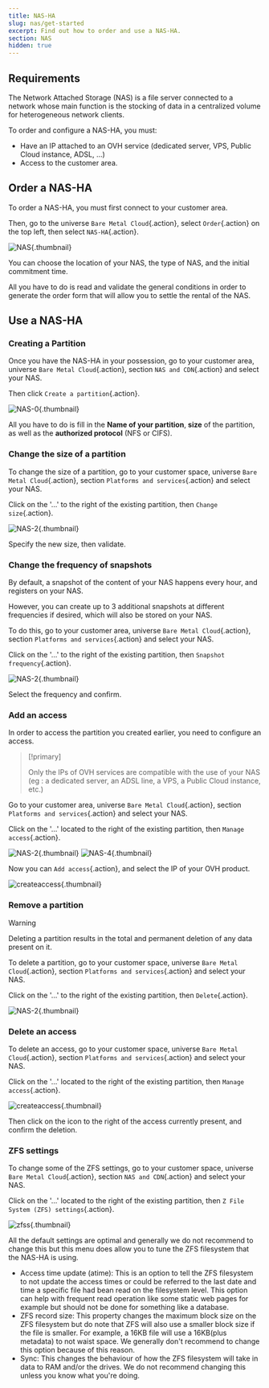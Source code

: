 ```yaml
---
title: NAS-HA
slug: nas/get-started
excerpt: Find out how to order and use a NAS-HA.
section: NAS
hidden: true
---
```



## Requirements
The Network Attached Storage (NAS) is a file server connected to a network whose main function is the stocking of data in a centralized volume for heterogeneous network clients.

To order and configure a NAS-HA, you must:

- Have an IP attached to an OVH service (dedicated server, VPS, Public Cloud instance, ADSL, ...)
- Access to the customer area.


## Order a NAS-HA
To order a NAS-HA, you must first connect to your customer area.

Then, go to the universe `Bare Metal Cloud`{.action}, select `Order`{.action} on the top left, then select `NAS-HA`{.action}.


![NAS](images/NAS-1.png){.thumbnail}

You can choose the location of your NAS, the type of NAS, and the initial commitment time.

All you have to do is read and validate the general conditions in order to generate the order form that will allow you to settle the rental of the NAS.


## Use a NAS-HA

### Creating a Partition
Once you have the NAS-HA in your possession, go to your customer area, universe `Bare Metal Cloud`{.action}, section `NAS and CDN`{.action} and select your NAS.

Then click `Create a partition`{.action}.


![NAS-0](images/NAS-0.png){.thumbnail}

All you have to do is fill in the **Name of your partition**, **size** of the partition, as well as the **authorized protocol** (NFS or CIFS).


### Change the size of a partition
To change the size of a partition, go to your customer space, universe `Bare Metal Cloud`{.action}, section `Platforms and services`{.action} and select your NAS.

Click on the '...' to the right of the existing partition, then `Change size`{.action}.


![NAS-2](images/NAS-2.png){.thumbnail}

Specify the new size, then validate.


### Change the frequency of snapshots
By default, a snapshot of the content of your NAS happens every hour, and registers on your NAS.

However, you can create up to 3 additional snapshots at different frequencies if desired, which will also be stored on your NAS.

To do this, go to your customer area, universe `Bare Metal Cloud`{.action}, section `Platforms and services`{.action} and select your NAS.

Click on the '...' to the right of the existing partition, then `Snapshot frequency`{.action}.


![NAS-2](images/NAS-2.png){.thumbnail}

Select the frequency and confirm.


### Add an access
In order to access the partition you created earlier, you need to configure an access.



> [!primary]
>
> Only the IPs of OVH services are compatible with the use of your NAS (eg : a dedicated server, an ADSL line, a VPS, a Public Cloud instance, etc.)
> 

Go to your customer area, universe `Bare Metal Cloud`{.action}, section `Platforms and services`{.action} and select your NAS.

Click on the '...' located to the right of the existing partition, then `Manage access`{.action}.


![NAS-2](images/NAS-2.png){.thumbnail}
![NAS-4](images/NAS-4.png){.thumbnail}


Now you can `Add access`{.action}, and select the IP of your OVH product.


![createaccess](images/NAS-4.png){.thumbnail}


### Remove a partition


> [!warning]
>
> Deleting a partition results in the total and permanent deletion of any data present on it.
> 

To delete a partition, go to your customer space, universe `Bare Metal Cloud`{.action}, section `Platforms and services`{.action} and select your NAS.

Click on the '...' to the right of the existing partition, then `Delete`{.action}.


![NAS-2](images/NAS-2.png){.thumbnail}


### Delete an access
To delete an access, go to your customer space, universe `Bare Metal Cloud`{.action}, section `Platforms and services`{.action} and select your NAS.

Click on the '...' located to the right of the existing partition, then `Manage access`{.action}.


![createaccess](images/NAS-3.png){.thumbnail}

Then click on the icon to the right of the access currently present, and confirm the deletion.


### ZFS settings
To change some of the ZFS settings, go to your customer space, universe `Bare Metal Cloud`{.action}, section `NAS and CDN`{.action} and select your NAS.

Click on the '...' located to the right of the existing partition, then `Z File System (ZFS) settings`{.action}.


![zfss](images/NAS-5.png){.thumbnail}


All the default settings are optimal and generally we do not recommend to change this but this menu does allow you to tune the ZFS filesystem that the NAS-HA is using.

- Access time update (atime): This is an option to tell the ZFS filesystem to not update the access times or could be referred to the last date and time a specific file had bean read on the filesystem level. This option can help with frequent read operation like some static web pages for example but should not be done for something like a database.
- ZFS record size: This property changes the maximum block size on the ZFS filesystem but do note that ZFS will also use a smaller block size if the file is smaller. For example, a 16KB file will use a 16KB(plus metadata) to not waist space. We generally don't recommend to change this option because of this reason.
- Sync: This changes the behaviour of how the ZFS filesystem will take in data to RAM and/or the drives. We do not recommend changing this unless you know what you're doing.